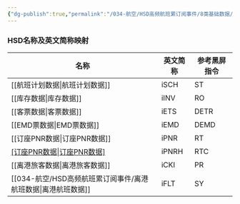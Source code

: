 ```yaml
---
{"dg-publish":true,"permalink":"/034-航空/HSD高频航班累订阅事件/8类基础数据/","dgPassFrontmatter":true}
---
```



### HSD名称及英文简称映射

| 名称              | 英文简称  | 参考黑屏指令 |
| --------------- | ----- | ------ |
| [[航班计划数据\|航班计划数据]]      | iSCH  | ST     |
| [[库存数据\|库存数据]]        | iINV  | RO     |
| [[客票数据\|客票数据]]        | iETS  | DETR   |
| [[EMD票数据\|EMD票数据]]      | iEMD  | DEMD   |
| [[订座PNR数据\|订座PNR数据]]     | iPNR  | RT     |
| [[订座PNR数据\|订座PNR数据]](历史) | iPNRH | RTC    |
| [[离港旅客数据\|离港旅客数据]]      | iCKI  | PR     |
| [[034-航空/HSD高频航班累订阅事件/离港航班数据\|离港航班数据]]      | iFLT  | SY     |

